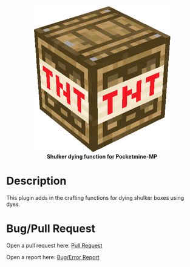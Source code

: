 <p align="center">
    <a href="https://github.com/Terpz710/TNTBlastRadius"><img src="https://github.com/Terpz710/TNTBlastRadius/blob/main/icon.png"></img></a><br>
    <b>Shulker dying function for Pocketmine-MP</b>

# Description

This plugin adds in the crafting functions for dying shulker boxes using dyes.

# Bug/Pull Request

Open a pull request here: [Pull Request](https://github.com/Katsu-MC/ShulkerDye/pulls)

Open a report here: [Bug/Error Report](https://github.com/Katsu-MC/ShulkerDye/issues/new)

